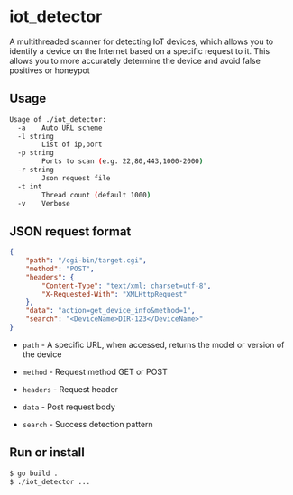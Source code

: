 # iot_detector
A multithreaded scanner for detecting IoT devices, which allows you to identify a device on the Internet based on a specific request to it. This allows you to more accurately determine the device and avoid false positives or honeypot


## Usage
```bash
Usage of ./iot_detector:
  -a    Auto URL scheme
  -l string
        List of ip,port
  -p string
        Ports to scan (e.g. 22,80,443,1000-2000)
  -r string
        Json request file
  -t int
        Thread count (default 1000)
  -v    Verbose
```


## JSON request format
```json
{
    "path": "/cgi-bin/target.cgi",
    "method": "POST",
    "headers": {
        "Content-Type": "text/xml; charset=utf-8",
        "X-Requested-With": "XMLHttpRequest"
    },
    "data": "action=get_device_info&method=1",
    "search": "<DeviceName>DIR-123</DeviceName>"
}
```

* `path` - A specific URL, when accessed, returns the model or version of the device

* `method` - Request method GET or POST

* `headers` - Request header

* `data` - Post request body

* `search` - Success detection pattern


## Run or install
```bash
$ go build .
$ ./iot_detector ...
```

